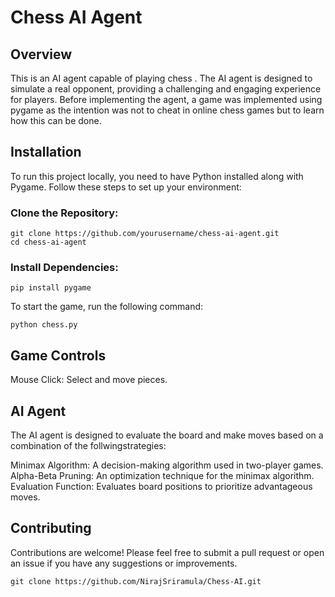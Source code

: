 # Chess AI Agent

## Overview
This is an AI agent capable of playing chess . The AI agent is designed to simulate a real opponent, providing a challenging and engaging experience for players. Before implementing the agent, a game was implemented using pygame as the intention was not to cheat in online chess games but to learn how this can be done.


## Installation
To run this project locally, you need to have Python installed along with Pygame. Follow these steps to set up your environment:
### Clone the Repository:
```
git clone https://github.com/yourusername/chess-ai-agent.git
cd chess-ai-agent
```
### Install Dependencies:
```
pip install pygame
```
To start the game, run the following command:
```
python chess.py
```
## Game Controls
Mouse Click: Select and move pieces.

## AI Agent
The AI agent is designed to evaluate the board and make moves based on a combination of the follwingstrategies:

Minimax Algorithm: A decision-making algorithm used in two-player games.
Alpha-Beta Pruning: An optimization technique for the minimax algorithm.
Evaluation Function: Evaluates board positions to prioritize advantageous moves.

## Contributing
Contributions are welcome! Please feel free to submit a pull request or open an issue if you have any suggestions or improvements.

```
git clone https://github.com/NirajSriramula/Chess-AI.git
```
